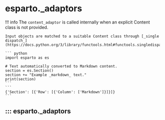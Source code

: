 # esparto._adaptors
!!! info
    The ```content_adaptor``` is called internally when an explicit Content class is not provided.

    Input objects are matched to a suitable Content class through [_single dispatch_](https://docs.python.org/3/library/functools.html#functools.singledispatch).

    ``` python
    import esparto as es

    # Text automatically converted to Markdown content.
    section = es.Section()
    section += "Example _markdown_ text."
    print(section)
    ```
    ```
    {'Section': [{'Row': [{'Column': ['Markdown']}]}]}
    ```


## ::: esparto._adaptors

<br>
